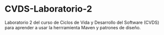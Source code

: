 # CVDS-Laboratorio-2
Laboratorio 2 del curso de Ciclos de Vida y Desarrollo del Software (CVDS) para aprender a usar la herrramienta Maven y patrones de diseño.
